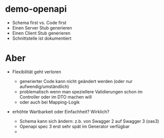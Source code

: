 # demo-openapi

* Schema first vs. Code first
* Einen Server Stub generieren
* Einen Client Stub generieren
* Schnittstelle ist dokumentiert



# Aber
* Flexibilität geht verloren
  * generierter Code kann nicht geändert werden (oder nur aufwendig/umständlich)
  * problematisch wenn man speziellere Validierungen schon im Controller oder im DTO machen will
  * oder auch bei Mapping-Logik

* erhöhte Wartbarkeit oder Einfachheit? Wirklich?
  * Schema kann sich ändern: z.b. von Swagger 2 auf Swagger 3 (oas3)
  * Openapi spec 3 erst sehr spät im Generator verfügbar
  * 